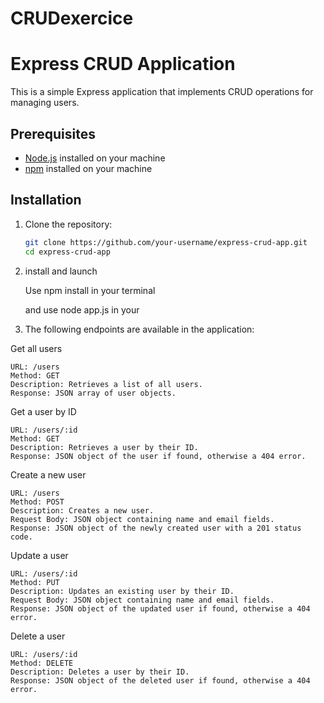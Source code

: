 # CRUDexercice

# Express CRUD Application

This is a simple Express application that implements CRUD operations for managing users.

## Prerequisites

- [Node.js](https://nodejs.org/) installed on your machine
- [npm](https://www.npmjs.com/) installed on your machine

## Installation

1. Clone the repository:

   ```bash
   git clone https://github.com/your-username/express-crud-app.git
   cd express-crud-app

2. install and launch

    Use npm install in your terminal
    
    and use node app.js in your

3. The following endpoints are available in the application:

Get all users

    URL: /users
    Method: GET
    Description: Retrieves a list of all users.
    Response: JSON array of user objects.
    
Get a user by ID

    URL: /users/:id
    Method: GET
    Description: Retrieves a user by their ID.
    Response: JSON object of the user if found, otherwise a 404 error.
    
Create a new user

    URL: /users
    Method: POST
    Description: Creates a new user.
    Request Body: JSON object containing name and email fields.
    Response: JSON object of the newly created user with a 201 status code.
    
Update a user

    URL: /users/:id
    Method: PUT
    Description: Updates an existing user by their ID.
    Request Body: JSON object containing name and email fields.
    Response: JSON object of the updated user if found, otherwise a 404 error.
    
Delete a user

    URL: /users/:id
    Method: DELETE
    Description: Deletes a user by their ID.
    Response: JSON object of the deleted user if found, otherwise a 404 error.

